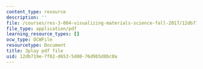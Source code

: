 ```yaml
---
content_type: resource
description: ''
file: /courses/res-3-004-visualizing-materials-science-fall-2017/12db719e7f02d6535d8076d9b5d8bc0a_peJUDjHJGb4.pdf
file_type: application/pdf
learning_resource_types: []
ocw_type: OCWFile
resourcetype: Document
title: 3play pdf file
uid: 12db719e-7f02-d653-5d80-76d9b5d8bc0a
---
```

